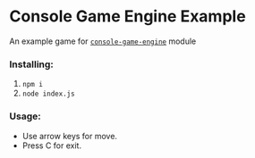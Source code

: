 # Console Game Engine Example
An example game for [`console-game-engine`](https://github.com/Akif9748/node-console-game-engine) module

### Installing:

1. `npm i`
2. `node index.js`

### Usage:

- Use arrow keys for move.
- Press C for exit.

